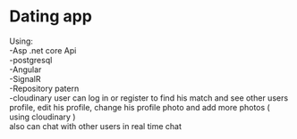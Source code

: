 # Dating app
Using:
</br>
-Asp .net core Api
</br>
-postgresql
</br>
-Angular
</br>
-SignalR
</br>
-Repository patern
</br>
-cloudinary
user can log in or register to find his match and see other users profile, edit his profile, change his profile photo and add more photos ( using cloudinary )
</br>
also can chat with other users in real time chat 
